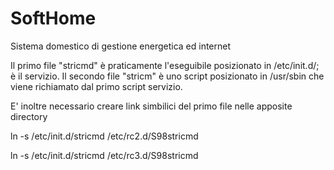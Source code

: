 # SoftHome
Sistema domestico di gestione energetica ed internet

Il primo file "stricmd" è praticamente l'eseguibile posizionato in /etc/init.d/; è il servizio.
Il secondo file "stricm" è uno script posizionato in /usr/sbin che viene richiamato dal primo script servizio.

E' inoltre necessario creare link simbilici del primo file nelle apposite directory

ln -s /etc/init.d/stricmd /etc/rc2.d/S98stricmd

ln -s /etc/init.d/stricmd /etc/rc3.d/S98stricmd
